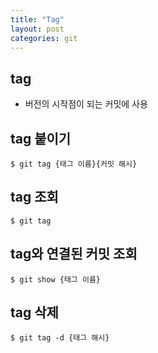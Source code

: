 ```yaml
---
title: "Tag"
layout: post
categories: git
--- 
```


## tag
- 버전의 시작점이 되는 커밋에 사용


## tag 붙이기
```terminal
$ git tag {태그 이름}{커밋 해시}
```


## tag 조회
```terminal
$ git tag
```


## tag와 연결된 커밋 조회
```terminal
$ git show {태그 이름}
```


## tag 삭제
```terminal
$ git tag -d {태그 해시}
```


